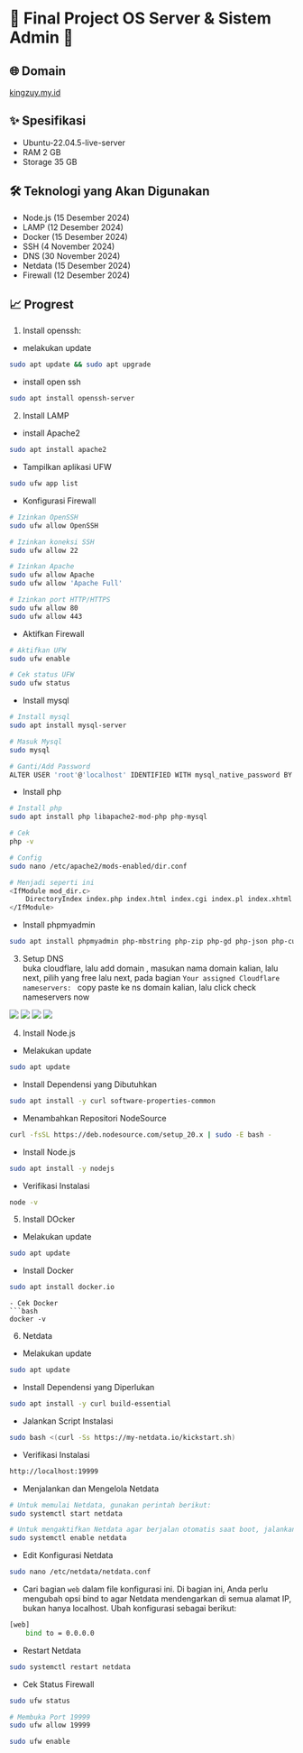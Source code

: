 # 🚀 Final Project OS Server & Sistem Admin 🚀

## 🌐 Domain
<a href="https://kingzuy.my.id" target="_blank" rel="noopener noreferrer">kingzuy.my.id</a>

## ✨ Spesifikasi
- Ubuntu-22.04.5-live-server
- RAM 2 GB
- Storage 35 GB

## 🛠 Teknologi yang Akan Digunakan
- Node.js (15 Desember 2024)
- LAMP (12 Desember 2024)
- Docker (15 Desember 2024)
- SSH (4 November 2024)
- DNS (30 November 2024)
- Netdata (15 Desember 2024)
- Firewall (12 Desember 2024)

## 📈 Progrest
1. Install openssh:
- melakukan update
```bash
sudo apt update && sudo apt upgrade
```
- install open ssh
```bash
sudo apt install openssh-server
```
2. Install LAMP
- install Apache2
```bash
sudo apt install apache2
```
- Tampilkan aplikasi UFW
```bash
sudo ufw app list
```
- Konfigurasi Firewall  
```bash
# Izinkan OpenSSH
sudo ufw allow OpenSSH

# Izinkan koneksi SSH
sudo ufw allow 22

# Izinkan Apache
sudo ufw allow Apache
sudo ufw allow 'Apache Full'

# Izinkan port HTTP/HTTPS
sudo ufw allow 80
sudo ufw allow 443
```
- Aktifkan Firewall
```bash
# Aktifkan UFW
sudo ufw enable

# Cek status UFW
sudo ufw status
```
- Install mysql
```bash
# Install mysql
sudo apt install mysql-server

# Masuk Mysql
sudo mysql

# Ganti/Add Password
ALTER USER 'root'@'localhost' IDENTIFIED WITH mysql_native_password BY 'password';
```
- Install php
```bash
# Install php
sudo apt install php libapache2-mod-php php-mysql

# Cek
php -v

# Config
sudo nano /etc/apache2/mods-enabled/dir.conf

# Menjadi seperti ini
<IfModule mod_dir.c>
    DirectoryIndex index.php index.html index.cgi index.pl index.xhtml index.htm
</IfModule>
```
- Install phpmyadmin
```bash
sudo apt install phpmyadmin php-mbstring php-zip php-gd php-json php-curl
```
3. Setup DNS<br>
buka cloudflare, lalu add domain , masukan nama domain kalian, lalu next, pilih yang free lalu next, pada bagian `Your assigned Cloudflare nameservers: ` copy paste ke ns domain kalian, lalu click check nameservers now
<img src="assets/WhatsApp Image 2024-12-02 at 01.54.39_27d82b87.jpg">
<img src="assets/WhatsApp Image 2024-12-02 at 02.04.13_0f336714.jpg">
<img src="assets/WhatsApp Image 2024-12-01 at 18.35.43_b9dbcc4e.jpg">
<img src="assets/WhatsApp Image 2024-12-01 at 18.33.35_49bc85d7.jpg">

4. Install Node.js
- Melakukan update
```bash
sudo apt update
```
- Install Dependensi yang Dibutuhkan
```bash
sudo apt install -y curl software-properties-common
```
- Menambahkan Repositori NodeSource
```bash
curl -fsSL https://deb.nodesource.com/setup_20.x | sudo -E bash -
```
- Install Node.js
```bash
sudo apt install -y nodejs
```
- Verifikasi Instalasi
```bash
node -v
```
5. Install DOcker
- Melakukan update
```bash
sudo apt update
```
- Install Docker
```bash
sudo apt install docker.io
```
```
- Cek Docker
```bash
docker -v
```
6. Netdata
- Melakukan update
```bash
sudo apt update
```
- Install Dependensi yang Diperlukan
```bash
sudo apt install -y curl build-essential
```
- Jalankan Script Instalasi
```bash
sudo bash <(curl -Ss https://my-netdata.io/kickstart.sh)
```
- Verifikasi Instalasi
```bash
http://localhost:19999
```
- Menjalankan dan Mengelola Netdata
```bash
# Untuk memulai Netdata, gunakan perintah berikut:
sudo systemctl start netdata

# Untuk mengaktifkan Netdata agar berjalan otomatis saat boot, jalankan:
sudo systemctl enable netdata
```
- Edit Konfigurasi Netdata
```bash
sudo nano /etc/netdata/netdata.conf
```
- Cari bagian `web` dalam file konfigurasi ini. Di bagian ini, Anda perlu mengubah opsi bind to agar Netdata mendengarkan di semua alamat IP, bukan hanya localhost. Ubah konfigurasi sebagai berikut:
```bash
[web]
    bind to = 0.0.0.0
```
- Restart Netdata
```bash
sudo systemctl restart netdata
```
- Cek Status Firewall
```bash
sudo ufw status

# Membuka Port 19999
sudo ufw allow 19999

sudo ufw enable
```

